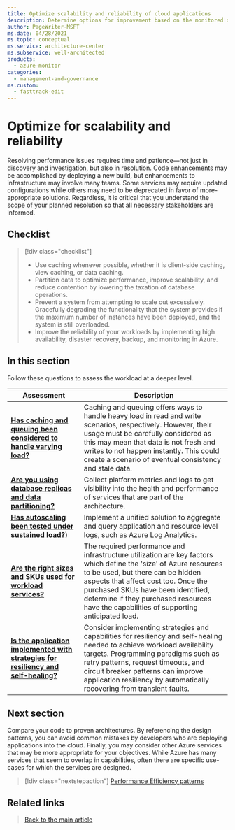 ```yaml
---
title: Optimize scalability and reliability of cloud applications
description: Determine options for improvement based on the monitored data.
author: PageWriter-MSFT
ms.date: 04/28/2021
ms.topic: conceptual
ms.service: architecture-center
ms.subservice: well-architected
products:
  - azure-monitor
categories:
  - management-and-governance    
ms.custom:
  - fasttrack-edit
---
```

# Optimize for scalability and reliability
Resolving performance issues requires time and patience&mdash;not just in discovery and investigation, but also in resolution. Code enhancements may be accomplished by deploying a new build, but enhancements to infrastructure may involve many teams. Some services may require updated configurations while others may need to be deprecated in favor of more-appropriate solutions. Regardless, it is critical that you understand the scope of your planned resolution so that all necessary stakeholders are informed.
## Checklist
> [!div class="checklist"]
> - Use caching whenever possible, whether it is client-side caching, view caching, or data caching.
> - Partition data to optimize performance, improve scalability, and reduce contention by lowering the taxation of database operations.
> - Prevent a system from attempting to scale out excessively. Gracefully degrading the functionality that the system provides if the maximum number of instances have been deployed, and the system is still overloaded. 
> - Improve the reliability of your workloads by implementing high availability, disaster recovery, backup, and monitoring in Azure.

## In this section

Follow these questions to assess the workload at a deeper level.

|Assessment|Description|
|---|---|
|[**Has caching and queuing been considered to handle varying load?**](optimize-cache.md)|Caching and queuing offers ways to handle heavy load in read and write scenarios, respectively. However, their usage must be carefully considered as this may mean that data is not fresh and writes to not happen instantly. This could create a scenario of eventual consistency and stale data.|
|[**Are you using database replicas and data partitioning?**](optimize-partition.md)|Collect platform metrics and logs to get visibility into the health and performance of services that are part of the architecture.|
|[**Has autoscaling been tested under sustained load?**](optimize-sustain.md))|Implement a unified solution to aggregate and query application and resource level logs, such as Azure Log Analytics.|
|[**Are the right sizes and SKUs used for workload services?**](design-capacity.md#choose-the-right-resources)|The required performance and infrastructure utilization are key factors which define the 'size' of Azure resources to be used, but there can be hidden aspects that affect cost too. Once the purchased SKUs have been identified, determine if they purchased resources have the capabilities of supporting anticipated load.|
|[**Is the application implemented with strategies for resiliency and self-healing?**](performance-efficiency-patterns.md)|Consider implementing strategies and capabilities for resiliency and self-healing needed to achieve workload availability targets. Programming paradigms such as retry patterns, request timeouts, and circuit breaker patterns can improve application resiliency by automatically recovering from transient faults.|

## Next section


Compare your code to proven architectures. By referencing the design patterns, you can avoid common mistakes by developers who are deploying applications into the cloud. Finally, you may consider other Azure services that may be more appropriate for your objectives. While Azure has many services that seem to overlap in capabilities, often there are specific use-cases for which the services are designed.

> [!div class="nextstepaction"] 
> [Performance Efficiency patterns](performance-efficiency-patterns.md)

## Related links
> [Back to the main article](overview.md)
